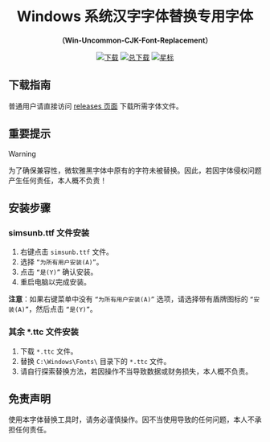 <div align="center">

# Windows 系统汉字字体替换专用字体
**（Win-Uncommon-CJK-Font-Replacement）**

[![下载](https://img.shields.io/github/release/Losketch/Win-Uncommon-CJK-Font-Replacement?color=critical&label=最新版本&logo=data:image/svg+xml;base64,PHN2ZyB4bWxucz0iaHR0cDovL3d3dy53My5vcmcvMjAwMC9zdmciIHZpZXdCb3g9IjMgMyAxOCAxOCI+PHBhdGggc3R5bGU9ImZpbGw6bm9uZTtzdHJva2U6I0U2NjtzdHJva2UtbGluZWNhcDpyb3VuZDtzdHJva2Utd2lkdGg6MiIgZD0iTTEwIDdhMiAyIDAgMDEyLTJoNmEyIDIgMCAwMTIgMnYxMGEyIDIgMCAwMS0yIDJoLTZhMiAyIDAgMDEtMi0yek03IDd2MTBNNCA4djgiLz48L3N2Zz4=)](https://github.com/Losketch/Win-Uncommon-CJK-Font-Replacement/releases/latest)
[![总下载](https://img.shields.io/github/downloads/Losketch/Win-Uncommon-CJK-Font-Replacement/total.svg?color=critical&label=总下载量&logo=data:image/svg+xml;base64,PHN2ZyB4bWxucz0iaHR0cDovL3d3dy53My5vcmcvMjAwMC9zdmciIHZpZXdCb3g9IjAgMCA3LjQyIDcuNDIiPjxjaXJjbGUgY3g9IjMuNyIgY3k9IjMuNyIgcj0iMy43IiBmaWxsPSIjZDY2Ii8+PHBhdGggZmlsbD0iI2ZmZiIgZD0iTTQuMiAxLjZjLjguMiAxLjQuOSAxLjQgMS42LjQgMCAuOC41LjggMS4xUzYgNS40IDUuNiA1LjRIMmMtLjQgMC0uOC0uNS0uOC0xLjFzLjMtMS4xLjgtMS4xYzAtLjcuNi0xLjQgMS40LTEuNlYzLjJIMi42TDMuOCA0LjcgNC45IDMuMkg0LjJaIi8+PC9zdmc+)](https://github.com/Losketch/Win-Uncommon-CJK-Font-Replacement/releases/latest)
[![星标](https://img.shields.io/github/stars/Losketch/Win-Uncommon-CJK-Font-Replacement?label=星标数&color=critical&logo=data:image/svg+xml;base64,PHN2ZyB4bWxucz0iaHR0cDovL3d3dy53My5vcmcvMjAwMC9zdmciIHZpZXdCb3g9IjAgMCA4IDgiPjxwYXRoIGZpbGw9IiNmZDAiIGQ9Im00IDAgMSAyLjYgMi43LjMtMi4xIDEuOC44IDNMNCA2LjQgMS42IDcuN2wuOC0zTC4zIDIuOSAzIDIuNnoiLz48L3N2Zz4=)](https://github.com/Losketch/Win-Uncommon-CJK-Font-Replacement)
</div>

## 下载指南

普通用户请直接访问 [releases 页面](https://github.com/Losketch/Win-Uncommon-CJK-Font-Replacement/releases) 下载所需字体文件。

## 重要提示

> [!WARNING]
> 为了确保兼容性，微软雅黑字体中原有的字符未被替换。因此，若因字体侵权问题产生任何责任，本人概不负责！

## 安装步骤

### simsunb.ttf 文件安装

1. 右键点击 `simsunb.ttf` 文件。
2. 选择 `“为所有用户安装(A)”`。
3. 点击 `“是(Y)”` 确认安装。
4. 重启电脑以完成安装。

**注意**：如果右键菜单中没有 `“为所有用户安装(A)”` 选项，请选择带有盾牌图标的 `“安装(A)”`，然后点击 `“是(Y)”`。

### 其余 *.ttc 文件安装

1. 下载 `*.ttc` 文件。
2. 替换 `C:\Windows\Fonts\` 目录下的 `*.ttc` 文件。
3. 请自行探索替换方法，若因操作不当导致数据或财务损失，本人概不负责。

## 免责声明

使用本字体替换工具时，请务必谨慎操作。因不当使用导致的任何问题，本人不承担任何责任。
